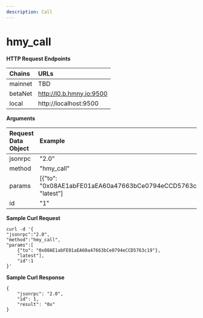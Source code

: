 ```yaml
---
description: Call
---
```


# hmy\_call

**HTTP Request Endpoints**

| Chains | URLs |
| :--- | :--- |
| mainnet | TBD |
| betaNet | http://l0.b.hmny.io:9500 |
| local | http://localhost:9500 |

**Arguments**

| Request Data Object | Example |
| :--- | :--- |
| jsonrpc | "2.0" |
| method | "hmy\_call" |
| params | \[{"to": "0x08AE1abFE01aEA60a47663bCe0794eCCD5763c19", "latest"\] |
| id | "1" |

**Sample Curl Request**

```text
curl -d '{
"jsonrpc":"2.0",
"method":"hmy_call",
"params":[
	{"to": "0x08AE1abFE01aEA60a47663bCe0794eCCD5763c19"},
	"latest"],
	"id":1
}'
```

**Sample Curl Response**

```text
{
    "jsonrpc": "2.0",
    "id": 1,
    "result": "0x"
}
```



